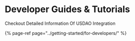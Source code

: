 # Developer Guides &  Tutorials

Checkout Detailed Information Of USDAO Integration

{% page-ref page="../getting-started/for-developers/" %}



